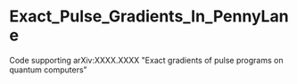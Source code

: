 # Exact_Pulse_Gradients_In_PennyLane
Code supporting arXiv:XXXX.XXXX "Exact gradients of pulse programs on quantum computers"
